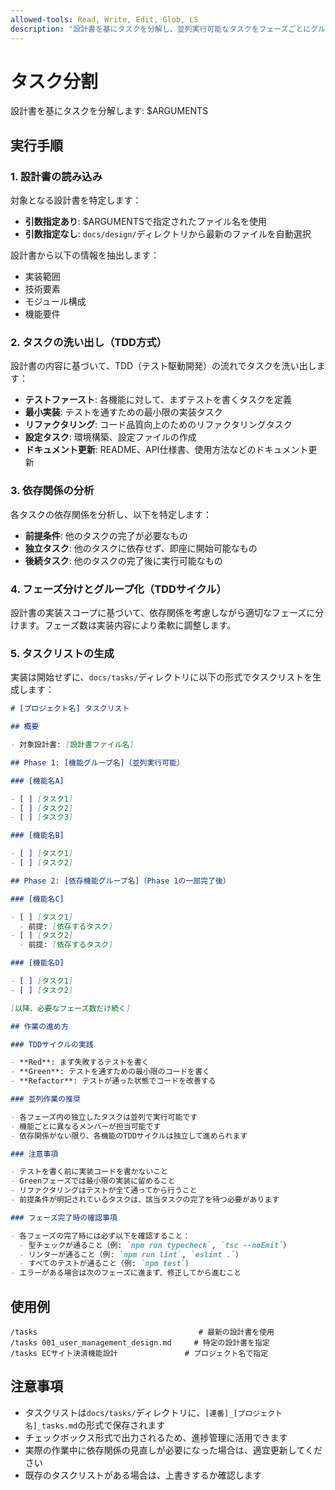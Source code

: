 ```yaml
---
allowed-tools: Read, Write, Edit, Glob, LS
description: "設計書を基にタスクを分解し、並列実行可能なタスクをフェーズごとにグループ化して提示するコマンド。優先度を設定し、効率的な作業計画を支援します。"
---
```


# タスク分割

設計書を基にタスクを分解します: $ARGUMENTS

## 実行手順

### 1. 設計書の読み込み

対象となる設計書を特定します：

- **引数指定あり**: $ARGUMENTSで指定されたファイル名を使用
- **引数指定なし**: `docs/design/`ディレクトリから最新のファイルを自動選択

設計書から以下の情報を抽出します：

- 実装範囲
- 技術要素
- モジュール構成
- 機能要件

### 2. タスクの洗い出し（TDD方式）

設計書の内容に基づいて、TDD（テスト駆動開発）の流れでタスクを洗い出します：

- **テストファースト**: 各機能に対して、まずテストを書くタスクを定義
- **最小実装**: テストを通すための最小限の実装タスク
- **リファクタリング**: コード品質向上のためのリファクタリングタスク
- **設定タスク**: 環境構築、設定ファイルの作成
- **ドキュメント更新**: README、API仕様書、使用方法などのドキュメント更新

### 3. 依存関係の分析

各タスクの依存関係を分析し、以下を特定します：

- **前提条件**: 他のタスクの完了が必要なもの
- **独立タスク**: 他のタスクに依存せず、即座に開始可能なもの
- **後続タスク**: 他のタスクの完了後に実行可能なもの

### 4. フェーズ分けとグループ化（TDDサイクル）

設計書の実装スコープに基づいて、依存関係を考慮しながら適切なフェーズに分けます。フェーズ数は実装内容により柔軟に調整します。

### 5. タスクリストの生成

実装は開始せずに、`docs/tasks/`ディレクトリに以下の形式でタスクリストを生成します：

```markdown
# [プロジェクト名] タスクリスト

## 概要

- 対象設計書: [設計書ファイル名]

## Phase 1: [機能グループ名]（並列実行可能）

### [機能名A]

- [ ] [タスク1]
- [ ] [タスク2]
- [ ] [タスク3]

### [機能名B]

- [ ] [タスク1]
- [ ] [タスク2]

## Phase 2: [依存機能グループ名]（Phase 1の一部完了後）

### [機能名C]

- [ ] [タスク1]
  - 前提: [依存するタスク]
- [ ] [タスク2]
  - 前提: [依存するタスク]

### [機能名D]

- [ ] [タスク1]
- [ ] [タスク2]

[以降、必要なフェーズ数だけ続く]

## 作業の進め方

### TDDサイクルの実践

- **Red**: まず失敗するテストを書く
- **Green**: テストを通すための最小限のコードを書く
- **Refactor**: テストが通った状態でコードを改善する

### 並列作業の推奨

- 各フェーズ内の独立したタスクは並列で実行可能です
- 機能ごとに異なるメンバーが担当可能です
- 依存関係がない限り、各機能のTDDサイクルは独立して進められます

### 注意事項

- テストを書く前に実装コードを書かないこと
- Greenフェーズでは最小限の実装に留めること
- リファクタリングはテストが全て通ってから行うこと
- 前提条件が明記されているタスクは、該当タスクの完了を待つ必要があります

### フェーズ完了時の確認事項

- 各フェーズの完了時には必ず以下を確認すること：
  - 型チェックが通ること（例: `npm run typecheck`, `tsc --noEmit`）
  - リンターが通ること（例: `npm run lint`, `eslint .`）
  - すべてのテストが通ること（例: `npm test`）
- エラーがある場合は次のフェーズに進まず、修正してから進むこと
```

## 使用例

```
/tasks                                    # 最新の設計書を使用
/tasks 001_user_management_design.md     # 特定の設計書を指定
/tasks ECサイト決済機能設計               # プロジェクト名で指定
```

## 注意事項

- タスクリストは`docs/tasks/`ディレクトリに、`[連番]_[プロジェクト名]_tasks.md`の形式で保存されます
- チェックボックス形式で出力されるため、進捗管理に活用できます
- 実際の作業中に依存関係の見直しが必要になった場合は、適宜更新してください
- 既存のタスクリストがある場合は、上書きするか確認します

